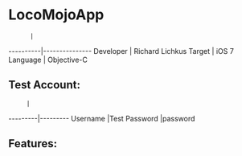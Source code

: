 LocoMojoApp
===========


          |     
----------|---------------
Developer | Richard Lichkus
Target    | iOS 7
Language  | Objective-C

Test Account:
-------------
         |  
---------|---------
Username |Test
Password |password

Features:
---------

